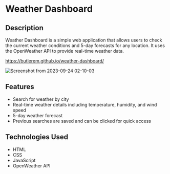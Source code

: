 # Weather Dashboard

## Description

Weather Dashboard is a simple web application that allows users to check the current weather conditions and 5-day forecasts for any location. It uses the OpenWeather API to provide real-time weather data.

https://butlerem.github.io/weather-dashboard/

![Screenshot from 2023-09-24 02-10-03](https://github.com/butlerem/weather-dashboard/assets/130527417/e3ad8692-84a8-417b-a95f-1ffdda11c469)



## Features

- Search for weather by city
- Real-time weather details including temperature, humidity, and wind speed
- 5-day weather forecast
- Previous searches are saved and can be clicked for quick access

## Technologies Used

- HTML
- CSS
- JavaScript
- OpenWeather API
